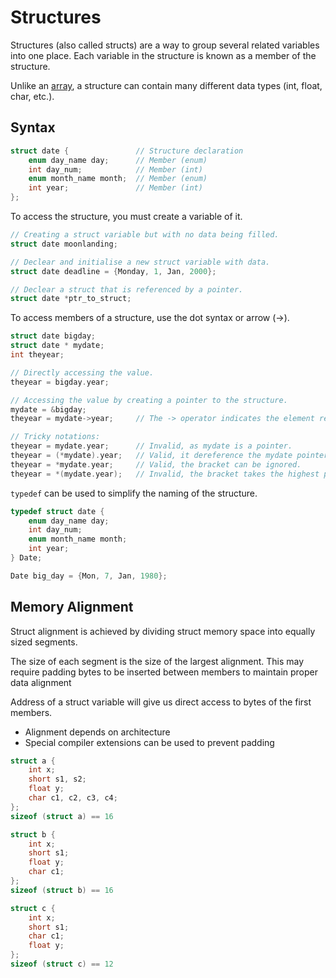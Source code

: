 # Structures

Structures (also called structs) are a way to group several related variables into one place. Each variable in the structure is known as a member of the structure.

Unlike an [array](./arrays.md), a structure can contain many different data types (int, float, char, etc.).

## Syntax

```c
struct date {               // Structure declaration
    enum day_name day;      // Member (enum)
    int day_num;            // Member (int)
    enum month_name month;  // Member (enum)
    int year;               // Member (int)
};
```

To access the structure, you must create a variable of it.

```c
// Creating a struct variable but with no data being filled.
struct date moonlanding;

// Declear and initialise a new struct variable with data.
struct date deadline = {Monday, 1, Jan, 2000};

// Declear a struct that is referenced by a pointer.
struct date *ptr_to_struct;
```

To access members of a structure, use the dot syntax or arrow (->).

```c
struct date bigday;
struct date * mydate;
int theyear;

// Directly accessing the value.
theyear = bigday.year;

// Accessing the value by creating a pointer to the structure.
mydate = &bigday;
theyear = mydate->year;     // The -> operator indicates the element required.

// Tricky notations:
theyear = mydate.year;      // Invalid, as mydate is a pointer.
theyear = (*mydate).year;   // Valid, it dereference the mydate pointer.
theyear = *mydate.year;     // Valid, the bracket can be ignored.
theyear = *(mydate.year);   // Invalid, the bracket takes the highest priority.
```

`typedef` can be used to simplify the naming of the structure.

```c
typedef struct date {
    enum day_name day;
    int day_num;
    enum month_name month;
    int year;
} Date;

Date big_day = {Mon, 7, Jan, 1980};
```

## Memory Alignment

Struct alignment is achieved by dividing struct memory space into equally sized segments.

The size of each segment is the size of the largest alignment. This may require padding bytes to be inserted between members to maintain proper data alignment

Address of a struct variable will give us direct access to bytes of the first members.
- Alignment depends on architecture
- Special compiler extensions can be used to prevent padding

```c
struct a {
    int x;
    short s1, s2;
    float y;
    char c1, c2, c3, c4;
};
sizeof (struct a) == 16

struct b {
    int x;
    short s1;
    float y;
    char c1;
};
sizeof (struct b) == 16

struct c {
    int x;
    short s1;
    char c1;
    float y;
};
sizeof (struct c) == 12
```
